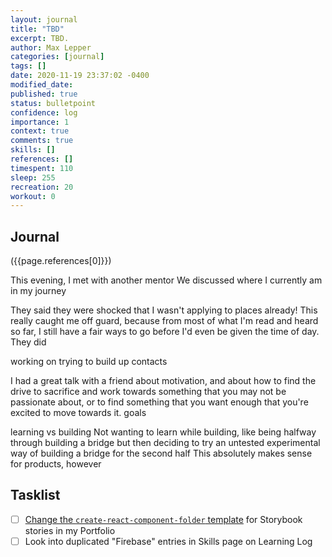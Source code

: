 ```yaml
---
layout: journal
title: "TBD"
excerpt: TBD.
author: Max Lepper
categories: [journal]
tags: []
date: 2020-11-19 23:37:02 -0400
modified_date:
published: true
status: bulletpoint
confidence: log
importance: 1
context: true
comments: true
skills: []
references: []
timespent: 110
sleep: 255
recreation: 20
workout: 0
---
```


## Journal

({{page.references[0]}})

This evening, I met with another mentor
We discussed where I currently am in my journey

They said they were shocked that I wasn't applying to places already! This really caught me off guard, because from most of what I'm read and heard so far, I still have a fair ways to go before I'd even be given the time of day. They did 

working on trying to build up contacts

I had a great talk with a friend about motivation, and about how to find the drive to sacrifice and work towards something that you may not be passionate about, or to find something that you want enough that you're excited to move towards it.
goals

learning vs building
Not wanting to learn while building, like being halfway through building a bridge but then deciding to try an untested experimental way of building a bridge for the second half
This absolutely makes sense for products, however 

## Tasklist

- [ ] [Change the `create-react-component-folder` template](https://github.com/snaerth/create-react-component-folder#publishing-templates) for Storybook stories in my Portfolio
- [ ] Look into duplicated "Firebase" entries in Skills page on Learning Log
